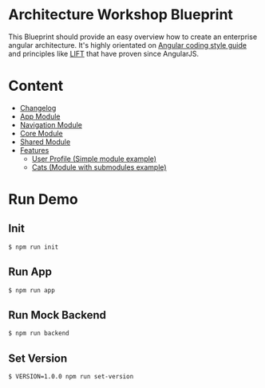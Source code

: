# Architecture Workshop Blueprint
This Blueprint should provide an easy overview how to create an enterprise angular architecture. It's highly orientated on [Angular coding style guide](https://angular.io/guide/styleguide) and principles like [LIFT](https://johnpapa.net/angular-app-structuring-guidelines/) that have proven since AngularJS.

# Content
- [Changelog](./CHANGELOG.md)
- [App Module](./app/src/app/README.md)
- [Navigation Module](./app/src/app/navigation/README.md)
- [Core Module](./app/src/app/core/README.md)
- [Shared Module](./app/src/app/shared/README.md)
- [Features](./app/src/app/features/README.md)
  - [User Profile (Simple module example)](./app/src/app/features/user-profile/README.md)
  - [Cats (Module with submodules example)](./app/src/app/features/cats/README.md)

# Run Demo

## Init
```bash
$ npm run init
```

## Run App
```bash
$ npm run app
```

## Run Mock Backend
```bash
$ npm run backend
```

## Set Version
```bash
$ VERSION=1.0.0 npm run set-version
```

